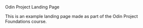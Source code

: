 Odin Project Landing Page

This is an example landing page made as part of the Odin Project
Foundations course.

